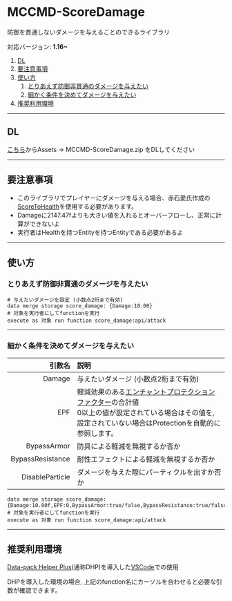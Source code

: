 # MCCMD-ScoreDamage
防御を貫通しないダメージを与えることのできるライブラリ

対応バージョン: **1.16~**

1. [DL](#howToDL)
1. [要注意事項](#precautions)
1. [使い方](#howToUse)
    1. [とりあえず防御非貫通のダメージを与えたい](#1)
    1. [細かく条件を決めてダメージを与えたい](#2)
1. [推奨利用環境](#recommended)

---
<a id="howToDL"></a>
## DL
[こちら](https://github.com/ChenCMD/MCCMD-ScoreDamage/releases/tag/1.0)からAssets -> MCCMD-ScoreDamage.zip をDLしてください

---
<a id="precautions"></a>
## 要注意事項
* このライブラリでプレイヤーにダメージを与える場合、赤石愛氏作成の[ScoreToHealth](https://github.com/Ai-Akaishi/ScoreToHealth)を使用する必要があります。
* Damageに2147.47fよりも大きい値を入れるとオーバーフローし、正常に計算ができないよ
* 実行者はHealthを持つEntityを持つEntityである必要があるよ

---
<a id="howToUse"></a>
## 使い方

<A id="1"></a>
### とりあえず防御非貫通のダメージを与えたい
```mcfunction
# 与えたいダメージを設定 (小数点2桁まで有効)
data merge storage score_damage: {Damage:10.00}
# 対象を実行者にしてfunctionを実行
execute as 対象 run function score_damage:api/attack
```

---
<A id="2"></a>
### 細かく条件を決めてダメージを与えたい

| 引数名 | 説明 |
| -: | :- |
| Damage | 与えたいダメージ (小数点2桁まで有効) |
| EPF | 軽減効果のある[エンチャントプロテクションファクター](https://minecraft.gamepedia.com/Armor#Enchantments)の合計値 <br> 0以上の値が設定されている場合はその値を, 設定されていない場合はProtectionを自動的に参照します。|
| BypassArmor | 防具による軽減を無視するか否か |
| BypassResistance | 耐性エフェクトによる軽減を無視するか否か |
| DisableParticle | ダメージを与えた際にパーティクルを出すか否か |

```mcfunction
data merge storage score_damage: {Damage:10.00f,EPF:0,BypassArmor:true/false,BypassResistance:true/false,DisableParticle:true/false}
# 対象を実行者にしてfunctionを実行
execute as 対象 run function score_damage:api/attack
```

---
<A id="recommended"></a>
## 推奨利用環境
[Data-pack Helper Plus](https://github.com/SPGoding/datapack-language-server)(通称DHP)を導入した[VSCode](https://azure.microsoft.com/ja-jp/products/visual-studio-code/)での使用

DHPを導入した環境の場合, 上記のfunction名にカーソルを合わせると必要な引数が確認できます。
